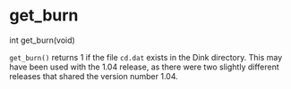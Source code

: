 # get_burn

<Prototype>int get_burn(void)</Prototype>

`get_burn()` returns 1 if the file `cd.dat` exists in the Dink directory. This may have been used with the 1.04 release, as there were two slightly different releases that shared the version number 1.04.
